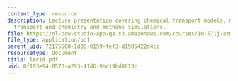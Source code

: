 ```yaml
---
content_type: resource
description: Lecture presentation covering chemical transport models, model for atmospheric
  transport and chemistry and methane simulations.
file: https://ol-ocw-studio-app-qa.s3.amazonaws.com/courses/10-571j-atmospheric-physics-and-chemistry-spring-2006/8f193e948573a29341d69bd19bd0813c_lec18.pdf
file_type: application/pdf
parent_uid: 72175500-1d85-0159-fef3-d1905422d4cc
resourcetype: Document
title: lec18.pdf
uid: 8f193e94-8573-a293-41d6-9bd19bd0813c
---
```

